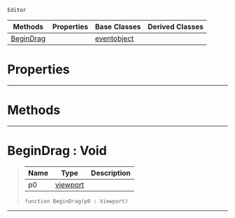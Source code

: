  `Editor`

|Methods|Properties|Base Classes|Derived Classes|
|---|---|---|---|
|[ BeginDrag](tool.md#begindrag-void)| |[eventobject](eventobject.md)| |


 #  Properties


---  
 #  Methods


---  
 #  BeginDrag : Void

> 
> |Name|Type|Description|
> |---|---|---|
> |p0|[viewport](viewport.md)| |
> ```TS:Nada
> function BeginDrag(p0 : Viewport)
> ``` 


---  
 

 